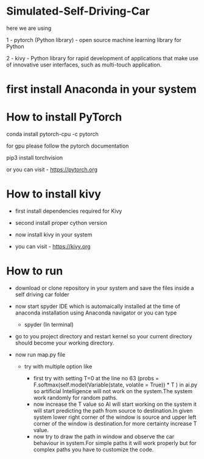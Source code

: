 # Simulated-Self-Driving-Car

here we are using

1 - pytorch (Python library) - open source machine learning library for Python

2 - kivy - Python library for rapid development of applications
            that make use of innovative user interfaces, such as multi-touch application.
            
            
# first install Anaconda in your system

# How to install PyTorch

  conda install pytorch-cpu -c pytorch 

  for gpu please follow the pytorch documentation
  
  pip3 install torchvision
  
  or you can visit - https://pytorch.org
  
  
# How to install kivy

 - first install dependencies required for Kivy
 
 - second install proper cython version
 
 - now install kivy in your system
 
 - you can visit - https://kivy.org
 
 
 # How to run
 
   - download or clone repository in your system and save the files inside a self driving car folder
   
   - now start spyder IDE which is automaically installed at the time of anaconda installation using Anaconda navigator or you can type
        
        - spyder (In terminal)
        
   - go to you project directory and restart kernel so your current directory should become your working directory.
   
   - now run map.py file
   
        - try with multiple option like
            
            - first try with setting T=0 at the line no 63 (probs = F.softmax(self.model(Variable(state, volatile = True)) * T ) in ai.py so artificial Intelligence will not work on the system.The system work randomly for random paths.
            - now increase the T value so AI will start working on the system it will start predicting the path from source to destination.In given system lower right corner of the window is source and upper left corner of the window is destination.for more certainty increase T value.
            - now try to draw the path in window and observe the car behaviour in system.For simple paths it will work properly but for complex paths you have to customize the code.
        
